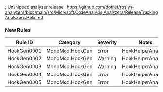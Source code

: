 ﻿; Unshipped analyzer release
; https://github.com/dotnet/roslyn-analyzers/blob/main/src/Microsoft.CodeAnalysis.Analyzers/ReleaseTrackingAnalyzers.Help.md

### New Rules

Rule ID | Category | Severity | Notes
--------|----------|----------|-------
HookGen0001 | MonoMod.HookGen | Error | HookHelperAnalyzer
HookGen0002 | MonoMod.HookGen | Warning | HookHelperAnalyzer
HookGen0003 | MonoMod.HookGen | Warning | HookHelperAnalyzer
HookGen0004 | MonoMod.HookGen | Error | HookHelperAnalyzer
HookGen0005 | MonoMod.HookGen | Error | HookHelperAnalyzer